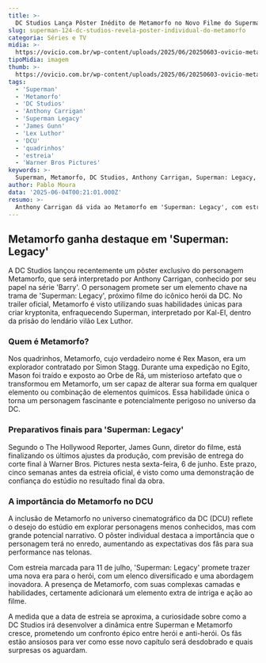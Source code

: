 ```yaml
---
title: >-
  DC Studios Lança Pôster Inédito de Metamorfo no Novo Filme do Superman
slug: superman-124-dc-studios-revela-poster-individual-do-metamorfo
categoria: Séries e TV
midia: >-
  https://ovicio.com.br/wp-content/uploads/2025/06/20250603-ovicio-metamorfo-superman.jpg
tipoMidia: imagem
thumb: >-
  https://ovicio.com.br/wp-content/uploads/2025/06/20250603-ovicio-metamorfo-superman.jpg
tags:
  - 'Superman'
  - 'Metamorfo'
  - 'DC Studios'
  - 'Anthony Carrigan'
  - 'Superman Legacy'
  - 'James Gunn'
  - 'Lex Luthor'
  - 'DCU'
  - 'quadrinhos'
  - 'estreia'
  - 'Warner Bros Pictures'
keywords: >-
  Superman, Metamorfo, DC Studios, Anthony Carrigan, Superman: Legacy, James Gunn, Lex Luthor, DCU, quadrinhos, estreia, Warner Bros. Pictures
author: Pablo Moura
data: '2025-06-04T00:21:01.000Z'
resumo: >-
  Anthony Carrigan dá vida ao Metamorfo em 'Superman: Legacy', com estreia marcada para julho. O personagem ganha destaque com pôster individual da DC Studios.
---
```


## Metamorfo ganha destaque em 'Superman: Legacy'

A DC Studios lançou recentemente um pôster exclusivo do personagem Metamorfo, que será interpretado por Anthony Carrigan, conhecido por seu papel na série 'Barry'. O personagem promete ser um elemento chave na trama de 'Superman: Legacy', próximo filme do icônico herói da DC. No trailer oficial, Metamorfo é visto utilizando suas habilidades únicas para criar kryptonita, enfraquecendo Superman, interpretado por Kal-El, dentro da prisão do lendário vilão Lex Luthor.

### Quem é Metamorfo?

Nos quadrinhos, Metamorfo, cujo verdadeiro nome é Rex Mason, era um explorador contratado por Simon Stagg. Durante uma expedição no Egito, Mason foi traído e exposto ao Orbe de Rá, um misterioso artefato que o transformou em Metamorfo, um ser capaz de alterar sua forma em qualquer elemento ou combinação de elementos químicos. Essa habilidade única o torna um personagem fascinante e potencialmente perigoso no universo da DC.

### Preparativos finais para 'Superman: Legacy'

Segundo o The Hollywood Reporter, James Gunn, diretor do filme, está finalizando os últimos ajustes da produção, com previsão de entrega do corte final à Warner Bros. Pictures nesta sexta-feira, 6 de junho. Este prazo, cinco semanas antes da estreia oficial, é visto como uma demonstração de confiança do estúdio no resultado final da obra.

### A importância do Metamorfo no DCU

A inclusão de Metamorfo no universo cinematográfico da DC (DCU) reflete o desejo do estúdio em explorar personagens menos conhecidos, mas com grande potencial narrativo. O pôster individual destaca a importância que o personagem terá no enredo, aumentando as expectativas dos fãs para sua performance nas telonas.

Com estreia marcada para 11 de julho, 'Superman: Legacy' promete trazer uma nova era para o herói, com um elenco diversificado e uma abordagem inovadora. A presença de Metamorfo, com suas complexas camadas e habilidades, certamente adicionará um elemento extra de intriga e ação ao filme.

A medida que a data de estreia se aproxima, a curiosidade sobre como a DC Studios irá desenvolver a dinâmica entre Superman e Metamorfo cresce, prometendo um confronto épico entre herói e anti-herói. Os fãs estão ansiosos para ver como esse novo capítulo será desdobrado e quais surpresas os aguardam.
